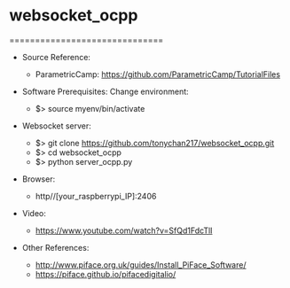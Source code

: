 # websocket_ocpp
==============================
- Source Reference:
  * ParametricCamp: https://github.com/ParametricCamp/TutorialFiles

- Software Prerequisites:
   Change environment:
  * $> source myenv/bin/activate

- Websocket server:
  * $> git clone https://github.com/tonychan217/websocket_ocpp.git
  * $> cd websocket_ocpp
  * $> python server_ocpp.py

- Browser: 
  * http//[your_raspberrypi_IP]:2406

- Video:
  * https://www.youtube.com/watch?v=SfQd1FdcTlI

- Other References:
  * http://www.piface.org.uk/guides/Install_PiFace_Software/
  * https://piface.github.io/pifacedigitalio/
